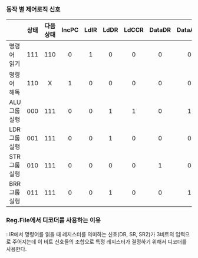 ### 동작 별 제어로직 신호
||상태|다음상태|IncPC|LdIR|LdDR|LdCCR|DataDR|DataALU|AddrPC|AddrALU|MemEn|MemWr|
|:-|:-:|:-:|:-:|:-:|:-:|:-:|:-:|:-:|:-:|:-:|:-:|:-:|
|명령어 읽기|111|110|0|1|0|0|0|0|1|0|1|0|
|명령어 해독|110|X|1|0|0|0|0|0|0|0|0|0|X|
|ALU 그룹 실행|000|111|0|0|1|1|0|1|0|0|0|X|
|LDR 그룹 실행|001|111|0|0|1|0|0|0|0|1|1|0|
|STR 그룹 실행|010|111|0|0|0|0|1|0|0|1|1|1|
|BRR 그룹 실행|011|111|0|0|1|0|0|1|0|0|0|X|

### Reg.File에서 디코더를 사용하는 이유
: IR에서 명령어를 읽을 때 레지스터를 의미하는 신호(DR, SR, SR2)가 3비트의 입력으로 주어지는데 이 비트 신호들의 조합으로 특정 레지스터가 결정하기 위해서 디코더를 사용한다.
